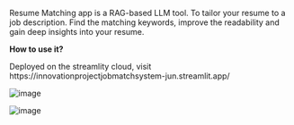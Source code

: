 Resume Matching app is a RAG-based LLM tool. To tailor your resume to a job description. Find the matching keywords, improve the readability and gain deep insights into your resume.

**How to use it?** 
</div>
Deployed on the streamlity cloud, visit https://innovationprojectjobmatchsystem-jun.streamlit.app/

![image](https://github.com/sherryzhang1457/job_recommender/assets/159584305/11812c5f-d5d5-4a93-83af-62d47c4540f9)

![image](https://github.com/sherryzhang1457/job_recommender/assets/159584305/76176ddb-d2bf-4f7d-9bc3-2417c8a69172)
